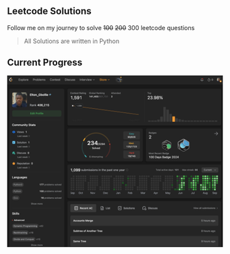 ## Leetcode Solutions

Follow me on my journey to solve ~~100~~ ~~200~~ 300 leetcode questions
> All Solutions are written in Python
## Current Progress
![preview img](/preview.png)

